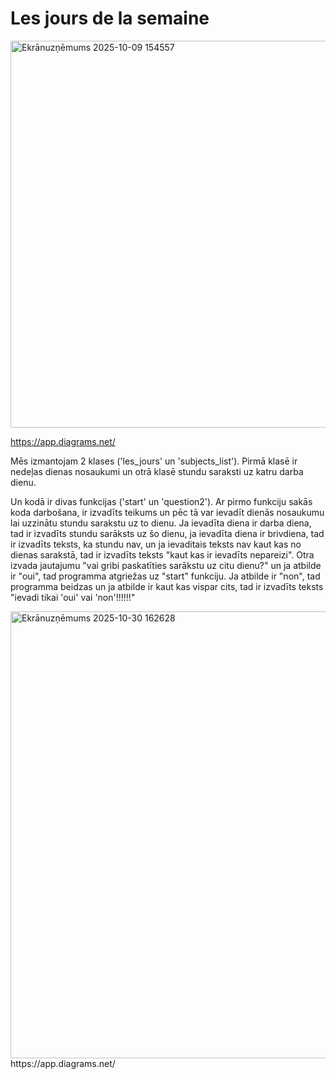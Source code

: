# Les jours de la semaine
<img width="574" height="619" alt="Ekrānuzņēmums 2025-10-09 154557" src="https://github.com/user-attachments/assets/6abf033a-9a67-43b9-9f96-0777930f94a6" />

https://app.diagrams.net/

Mēs izmantojam 2 klases ('les_jours' un 'subjects_list'). Pirmā klasē ir nedeļas dienas nosaukumi un otrā klasē stundu saraksti uz katru darba dienu.

Un kodā ir divas funkcijas ('start' un 'question2'). Ar pirmo funkciju sakās koda darbošana, ir izvadīts teikums un pēc tā var ievadīt dienās nosaukumu lai uzzinātu stundu sarakstu uz to dienu. Ja ievadīta diena ir darba diena, tad ir izvadīts stundu sarāksts uz šo dienu, ja ievadīta diena ir brivdiena, tad ir izvadīts teksts, ka stundu nav, un ja ievaditais teksts nav kaut kas no dienas sarakstā, tad ir izvadīts teksts "kaut kas ir ievadīts nepareizi".  Otra izvada jautajumu "vai gribi paskatīties sarākstu uz citu dienu?" un ja atbilde ir "oui", tad programma atgriežas uz "start" funkciju. Ja atbilde ir "non", tad programma beidzas un ja atbilde ir kaut kas vispar cits, tad ir izvadīts teksts "ievadi tikai 'oui' vai 'non'!!!!!!"

<img width="871" height="715" alt="Ekrānuzņēmums 2025-10-30 162628" src="https://github.com/user-attachments/assets/b042a9fa-acbe-4976-b3f5-d348362fb2b9" />
https://app.diagrams.net/
